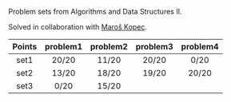 Problem sets from Algorithms and Data Structures II.

Solved in collaboration with [Maroš Kopec](https://github.com/Madeyro).

|Points| problem1 | problem2 | problem3 | problem4 |
|:----:|:--------:|:--------:|:--------:|:--------:|
| set1 |   20/20  |   11/20  |   20/20  |   0/20   |
| set2 |   13/20  |   18/20  |   19/20  |   20/20  |
| set3 |   0/20   |   15/20  |          |          |
